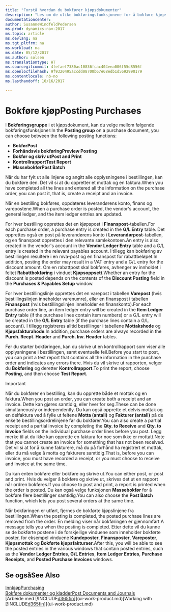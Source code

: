 ```yaml
---
title: "Forstå hvordan du bokfører kjøpsdokumenter"
description: "Les om de ulike bokføringsfunksjonene for å bokføre kjøpsdokumenter."
documentationcenter: 
author: SusanneWindfeldPedersen
ms.prod: dynamics-nav-2017
ms.topic: article
ms.devlang: na
ms.tgt_pltfrm: na
ms.workload: na
ms.date: 05/12/2017
ms.author: solsen
ms.translationtype: HT
ms.sourcegitcommit: 4fefaef7380ac10836fcac404eea006f55d8556f
ms.openlocfilehash: 9f9320495accdd08700b67e68edb1d5692990179
ms.contentlocale: nb-no
ms.lasthandoff: 10/16/2017

---
```

# <a name="posting-purchases"></a><span data-ttu-id="11242-103">Bokføre kjøp</span><span class="sxs-lookup"><span data-stu-id="11242-103">Posting Purchases</span></span>
<span data-ttu-id="11242-104">I **Bokføringsgruppe** i et kjøpsdokument, kan du velge mellom følgende bokføringsfunksjoner:</span><span class="sxs-lookup"><span data-stu-id="11242-104">In the **Posting group** on a purchase document, you can choose between the following posting functions:</span></span>

* <span data-ttu-id="11242-105">**Bokfør**</span><span class="sxs-lookup"><span data-stu-id="11242-105">**Post**</span></span>
* <span data-ttu-id="11242-106">**Forhåndsvis bokføring**</span><span class="sxs-lookup"><span data-stu-id="11242-106">**Preview Posting**</span></span>
* <span data-ttu-id="11242-107">**Bokfør og skriv ut**</span><span class="sxs-lookup"><span data-stu-id="11242-107">**Post and Print**</span></span>
* <span data-ttu-id="11242-108">**Kontrollrapport**</span><span class="sxs-lookup"><span data-stu-id="11242-108">**Test Report**</span></span>
* <span data-ttu-id="11242-109">**Massebokfør**</span><span class="sxs-lookup"><span data-stu-id="11242-109">**Post Batch**</span></span>

<span data-ttu-id="11242-110">Når du har fylt ut alle linjene og angitt alle opplysningene i bestillingen, kan du bokføre den. Det vil si at du oppretter et mottak og en faktura.</span><span class="sxs-lookup"><span data-stu-id="11242-110">When you have completed all the lines and entered all the information on the purchase order, you can post it, that is, create a receipt and an invoice.</span></span>

<span data-ttu-id="11242-111">Når en bestilling bokføres, oppdateres leverandørens konto, finans og varepostene.</span><span class="sxs-lookup"><span data-stu-id="11242-111">When a purchase order is posted, the vendor's account, the general ledger, and the item ledger entries are updated.</span></span>

<span data-ttu-id="11242-112">For hver bestilling opprettes det en kjøpspost i **Finanspost**-tabellen.</span><span class="sxs-lookup"><span data-stu-id="11242-112">For each purchase order, a purchase entry is created in the **G/L Entry** table.</span></span> <span data-ttu-id="11242-113">Det opprettes også en post på leverandørens konto i **Leverandørpost**-tabellen, og en finanspost opprettes i den relevante samlekontoen.</span><span class="sxs-lookup"><span data-stu-id="11242-113">An entry is also created in the vendor's account in the **Vendor Ledger Entry** table and a G/L entry is created in the relevant payables account.</span></span> <span data-ttu-id="11242-114">I tillegg kan bokføring av bestillingen resultere i en mva-post og en finanspost for rabattbeløpet.</span><span class="sxs-lookup"><span data-stu-id="11242-114">In addition, posting the order may result in a VAT entry and a G/L entry for the discount amount.</span></span> <span data-ttu-id="11242-115">Om en rabattpost skal bokføres, avhenger av innholdet i feltet **Rabattbokføring** i vinduet **Kjøpsoppsett**.</span><span class="sxs-lookup"><span data-stu-id="11242-115">Whether an entry for the discount is posted depends on the contents of the **Discount Posting** field in the **Purchases & Payables Setup** window.</span></span>

<span data-ttu-id="11242-116">For hver bestillingslinje opprettes det en varepost i tabellen **Varepost** (hvis bestillingslinjen inneholder varenumre), eller en finanspost i tabellen **Finanspost** (hvis bestillingslinjen inneholder en finanskonto).</span><span class="sxs-lookup"><span data-stu-id="11242-116">For each purchase order line, an item ledger entry will be created in the **Item Ledger Entry** table (if the purchase lines contain item numbers) or a G/L entry will be created in the **G/L Entry** table (if the purchase lines contain a G/L account).</span></span> <span data-ttu-id="11242-117">I tillegg registreres alltid bestillinger i tabellene **Mottakshode** og **Kjøpsfakturahode**.</span><span class="sxs-lookup"><span data-stu-id="11242-117">In addition, purchase orders are always recorded in the **Purch. Recpt. Header** and **Purch. Inv. Header** tables.</span></span>

<span data-ttu-id="11242-118">Før du starter bokføringen, kan du skrive ut en kontrollrapport som viser alle opplysningene i bestillingen, samt eventuelle feil.</span><span class="sxs-lookup"><span data-stu-id="11242-118">Before you start to post, you can print a test report that contains all the information in the purchase order and indicates any errors there.</span></span> <span data-ttu-id="11242-119">Hvis du vil skrive ut rapporten, velger du **Bokføring** og deretter **Kontrollrapport**.</span><span class="sxs-lookup"><span data-stu-id="11242-119">To print the report, choose **Posting**, and then choose **Test Report**.</span></span>

> [!IMPORTANT]  
>   <span data-ttu-id="11242-120">Når du bokfører en bestilling, kan du opprette både et mottak og en faktura.</span><span class="sxs-lookup"><span data-stu-id="11242-120">When you post an order, you can create both a receipt and an invoice.</span></span> <span data-ttu-id="11242-121">Dette kan gjøres samtidig, eller hver for seg.</span><span class="sxs-lookup"><span data-stu-id="11242-121">These can be done simultaneously or independently.</span></span> <span data-ttu-id="11242-122">Du kan også opprette et delvis mottak og en delfaktura ved å fylle ut feltene **Motta (antall)** og **Fakturer (antall)** på de enkelte bestillingsordrelinjene før du bokfører.</span><span class="sxs-lookup"><span data-stu-id="11242-122">You can also create a partial receipt and a partial invoice by completing the **Qty. to Receive** and **Qty. to Invoice** fields on the individual purchase order lines before you post.</span></span> <span data-ttu-id="11242-123">Legg merke til at du ikke kan opprette en faktura for noe som ikke er mottatt.</span><span class="sxs-lookup"><span data-stu-id="11242-123">Note that you cannot create an invoice for something that has not been received.</span></span> <span data-ttu-id="11242-124">Det vil si at for å kunne fakturere, må du på forhånd ha registrert et mottak, eller du må velge å motta og fakturere samtidig.</span><span class="sxs-lookup"><span data-stu-id="11242-124">That is, before you can invoice, you must have recorded a receipt, or you must choose to receive and invoice at the same time.</span></span>

<span data-ttu-id="11242-125">Du kan enten bokføre eller bokføre og skrive ut.</span><span class="sxs-lookup"><span data-stu-id="11242-125">You can either post, or post and print.</span></span> <span data-ttu-id="11242-126">Hvis du velger å bokføre og skrive ut, skrives det ut en rapport når ordren bokføres.</span><span class="sxs-lookup"><span data-stu-id="11242-126">If you choose to post and print, a report is printed when the order is posted.</span></span> <span data-ttu-id="11242-127">Du kan også velge funksjonen **Massebokfør** for å bokføre flere bestillinger samtidig.</span><span class="sxs-lookup"><span data-stu-id="11242-127">You can also choose the **Post Batch** function, which lets you post several orders at the same time.</span></span>

<span data-ttu-id="11242-128">Når bokføringen er utført, fjernes de bokførte kjøpslinjene fra bestillingen.</span><span class="sxs-lookup"><span data-stu-id="11242-128">When the posting is completed, the posted purchase lines are removed from the order.</span></span> <span data-ttu-id="11242-129">En melding viser når bokføringen er gjennomført.</span><span class="sxs-lookup"><span data-stu-id="11242-129">A message tells you when the posting is completed.</span></span> <span data-ttu-id="11242-130">Etter dette vil du kunne se de bokførte postene i de forskjellige vinduene som inneholder bokførte poster, for eksempel vinduene **Kundeposter**, **Finansposter**, **Vareposter**, **Kjøpsmottak** og **Bokførte kjøpsfakturaer**.</span><span class="sxs-lookup"><span data-stu-id="11242-130">After this, you will be able to see the posted entries in the various windows that contain posted entries, such as the **Vendor Ledger Entries**, **G/L Entries**, **Item Ledger Entries**, **Purchase Receipts**, and **Posted Purchase Invoices** windows.</span></span>

## <a name="see-also"></a><span data-ttu-id="11242-131">Se også</span><span class="sxs-lookup"><span data-stu-id="11242-131">See Also</span></span>
[<span data-ttu-id="11242-132">Innkjøp</span><span class="sxs-lookup"><span data-stu-id="11242-132">Purchasing</span></span>](purchasing-manage-purchasing.md)  
[<span data-ttu-id="11242-133">Bokføre dokumenter og kladder</span><span class="sxs-lookup"><span data-stu-id="11242-133">Post Documents and Journals</span></span>](ui-post-documents-journals.md)  
<span data-ttu-id="11242-134">[Arbeide med [!INCLUDE[d365fin](includes/d365fin_md.md)]](ui-work-product.md)</span><span class="sxs-lookup"><span data-stu-id="11242-134">[Working with [!INCLUDE[d365fin](includes/d365fin_md.md)]](ui-work-product.md)</span></span>



